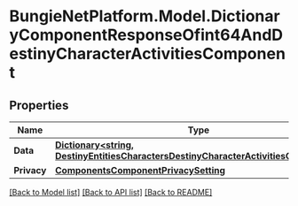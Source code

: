 # BungieNetPlatform.Model.DictionaryComponentResponseOfint64AndDestinyCharacterActivitiesComponent
## Properties

Name | Type | Description | Notes
------------ | ------------- | ------------- | -------------
**Data** | [**Dictionary&lt;string, DestinyEntitiesCharactersDestinyCharacterActivitiesComponent&gt;**](DestinyEntitiesCharactersDestinyCharacterActivitiesComponent.md) |  | [optional] 
**Privacy** | [**ComponentsComponentPrivacySetting**](ComponentsComponentPrivacySetting.md) |  | [optional] 

[[Back to Model list]](../README.md#documentation-for-models) [[Back to API list]](../README.md#documentation-for-api-endpoints) [[Back to README]](../README.md)

